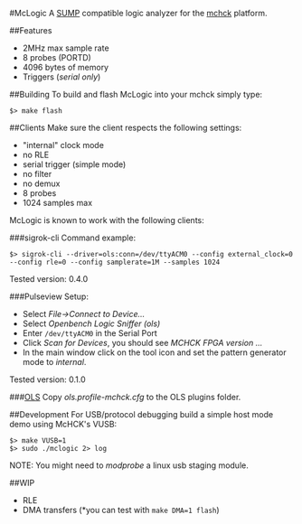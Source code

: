 #McLogic
A [SUMP](http://www.sump.org/projects/analyzer/protocol/) compatible logic analyzer for the [mchck](https://mchck.org) platform.

##Features
- 2MHz max sample rate
- 8 probes (PORTD)
- 4096 bytes of memory
- Triggers (*serial only*)

##Building
To build and flash McLogic into your mchck simply type:

    $> make flash

##Clients
Make sure the client respects the following settings:
- "internal" clock mode
- no RLE
- serial trigger (simple mode)
- no filter
- no demux
- 8 probes
- 1024 samples max

McLogic is known to work with the following clients:

###sigrok-cli
Command example:

    $> sigrok-cli --driver=ols:conn=/dev/ttyACM0 --config external_clock=0 --config rle=0 --config samplerate=1M --samples 1024

Tested version: 0.4.0

###Pulseview
Setup:
- Select *File->Connect to Device...*
- Select *Openbench Logic Sniffer (ols)*
- Enter `/dev/ttyACM0` in the Serial Port
- Click *Scan for Devices*, you should see *MCHCK FPGA version ...*
- In the main window click on the tool icon and set the pattern generator mode to *internal*.

Tested version: 0.1.0

###[OLS](http://www.lxtreme.nl/ols/)
Copy *ols.profile-mchck.cfg* to the OLS plugins folder.

##Development
For USB/protocol debugging build a simple host mode demo using McHCK's VUSB:

    $> make VUSB=1
    $> sudo ./mclogic 2> log

NOTE: You might need to *modprobe* a linux usb staging module.

##WIP
- RLE
- DMA transfers (*you can test with `make DMA=1 flash`)
